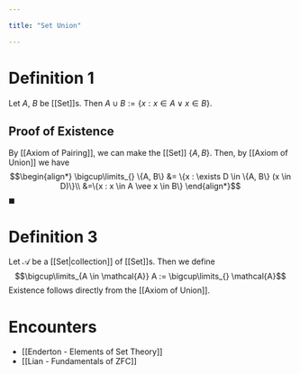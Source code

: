 ```yaml
---

title: "Set Union"

---
```

# Definition 1
Let $A$, $B$ be [[Set]]s. Then $A \cup B := \{x : x \in A \vee x \in B\}$.

## Proof of Existence
By [[Axiom of Pairing]], we can make the [[Set]] $\{A, B\}$. Then, by [[Axiom of Union]] we have 
$$\begin{align*}
\bigcup\limits_{} \{A, B\} &= \{x : \exists D \in \{A, B\} (x \in D)\}\\
&=\{x : x \in A \vee x \in B\}
\end{align*}$$
$\blacksquare$

# Definition 3
Let $\mathcal{A}$ be a [[Set|collection]] of [[Set]]s. Then we define $$\bigcup\limits_{A \in \mathcal{A}} A := \bigcup\limits_{} \mathcal{A}$$
Existence follows directly from the [[Axiom of Union]].


# Encounters
- [[Enderton - Elements of Set Theory]]
- [[Lian - Fundamentals of ZFC]]
